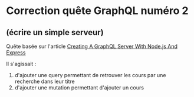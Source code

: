 # Correction quête GraphQL numéro 2

## (écrire un simple serveur)

Quête basée sur l'article [Creating A GraphQL Server With Node.js And Express](https://codingthesmartway.com/creating-a-graphql-server-with-node-js-and-express/)

Il s'agissait :

1. d'ajouter une query permettant de retrouver les cours par une recherche dans leur titre
2. d'ajouter une mutation permettant d'ajouter un cours


